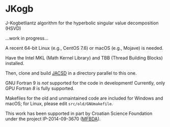 # JKogb
J-Kogbetliantz algorithm for the hyperbolic singular value decomposition (HSVD)

...work in progress...

A recent 64-bit Linux (e.g., CentOS 7.6) or macOS (e.g., Mojave) is needed.

Have the Intel MKL (Math Kernel Library) and TBB (Thread Building Blocks) installed.

Then, clone and build [JACSD](https://github.com/venovako/JACSD) in a directory parallel to this one.

GNU Fortran 9 is *not* supported for the code in development!
Currently, only GPU Fortran *8* is fully supported.

Makefiles for the old and unmaintained code are included for Windows and macOS; for Linux, please edit `src/old/GNUmakefile`.

This work has been supported in part by Croatian Science Foundation under the project IP-2014-09-3670 ([MFBDA](https://web.math.pmf.unizg.hr/mfbda/)).
